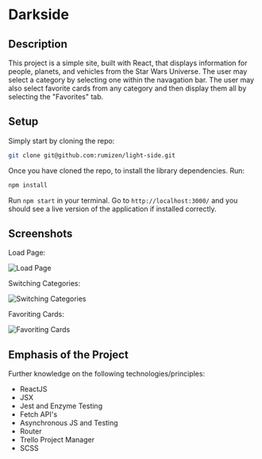 # Darkside

## Description

This project is a simple site, built with React, that displays information for people, planets, and vehicles from the Star Wars Universe. The user may select a category by selecting one within the navagation bar. The user may also select favorite cards from any category and then display them all by selecting the "Favorites" tab.

## Setup

Simply start by cloning the repo:

```bash
git clone git@github.com:rumizen/light-side.git
```

Once you have cloned the repo, to install the library dependencies. Run:

```bash
npm install
```

Run `npm start` in your terminal. Go to `http://localhost:3000/` and you should see a live version of the application if installed correctly.

## Screenshots

Load Page:

![Load Page](https://media.giphy.com/media/Ynqx02O7Aot8CIbfjG/giphy.gif)


Switching Categories:

![Switching Categories](https://media.giphy.com/media/lQ0JhltaNRj1DKwv3u/giphy.gif)


Favoriting Cards:

![Favoriting Cards](https://media.giphy.com/media/gfqqp1L4OBsYjdsVcw/giphy.gif)

## Emphasis of the Project

Further knowledge on the following technologies/principles:

- ReactJS
- JSX
- Jest and Enzyme Testing
- Fetch API's
- Asynchronous JS and Testing
- Router
- Trello Project Manager
- SCSS
